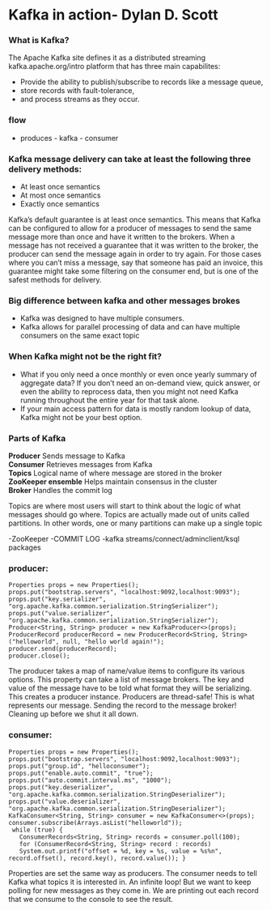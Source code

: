 # Kafka in action- Dylan D. Scott

### What is Kafka?
The Apache Kafka site defines it as a distributed streaming kafka.apache.org/intro platform that has three main capabilites:
- Provide the ability to publish/subscribe to records like a message queue, 
- store records with fault-tolerance,
- and process streams as they occur.
 
### flow 
- produces - kafka - consumer
 
### Kafka message delivery can take at least the following three delivery methods:
- At least once semantics 
- At most once semantics 
- Exactly once semantics

Kafka’s default guarantee is at least once semantics. This means that Kafka can be configured to allow for a producer of messages to send the same message more than once and have it written to the brokers. When a message has not received a guarantee that it was written to the broker, the producer can send the message again in order to try again. For those cases where you can’t miss a message, say that someone has paid an invoice, this guarantee might take some filtering on the consumer end, but is one of the safest methods for delivery.

### Big difference between kafka and other messages brokes
- Kafka was designed to have multiple consumers. 
- Kafka allows for parallel processing of data and can have multiple consumers on the same exact topic

### When Kafka might not be the right fit?
- What if you only need a once monthly or even once yearly summary of aggregate data? If you don’t need an on-demand view, quick answer, or even the ability to reprocess data, then you might not need Kafka running throughout the entire year for that task alone. 
- If your main access pattern for data is mostly random lookup of data, Kafka might not be your best option.
 
### Parts of Kafka

 **Producer** Sends message to Kafka  
 **Consumer**	Retrieves messages from Kafka  
 **Topics** Logical name of where message are stored in the broker  
 **ZooKeeper ensemble**		Helps maintain consensus in the cluster  
 **Broker**	Handles the commit log  

Topics are where most users will start to think about the logic of what messages should go where. Topics are actually made out of units called partitions. In other words, one or many partitions can make up a single topic 

-ZooKeeper
-COMMIT LOG
-kafka streams/connect/adminclient/ksql packages 


### producer:
```
Properties props = new Properties();                                                   
props.put("bootstrap.servers", "localhost:9092,localhost:9093");                       
props.put("key.serializer", "org.apache.kafka.common.serialization.StringSerializer"); 
props.put("value.serializer", "org.apache.kafka.common.serialization.StringSerializer");
Producer<String, String> producer = new KafkaProducer<>(props);                        
ProducerRecord producerRecord = new ProducerRecord<String, String> ("helloworld", null, "hello world again!");                               
producer.send(producerRecord);                                                         
producer.close(); 
```

The producer takes a map of name/value items to configure its various options.
This property can take a list of message brokers.
The key and value of the message have to be told what format they will be serializing.
This creates a producer instance. Producers are thread-safe!
This is what represents our message.
Sending the record to the message broker!
Cleaning up before we shut it all down.

### consumer:
```
Properties props = new Properties();      
props.put("bootstrap.servers", "localhost:9092,localhost:9093");
props.put("group.id", "helloconsumer");
props.put("enable.auto.commit", "true");
props.put("auto.commit.interval.ms", "1000"); 
props.put("key.deserializer", "org.apache.kafka.common.serialization.StringDeserializer"); 
props.put("value.deserializer", "org.apache.kafka.common.serialization.StringDeserializer");
KafkaConsumer<String, String> consumer = new KafkaConsumer<>(props);
consumer.subscribe(Arrays.asList("helloworld"));                  
 while (true) { 
   ConsumerRecords<String, String> records = consumer.poll(100);  
   for (ConsumerRecord<String, String> record : records)                
   System.out.printf("offset = %d, key = %s, value = %s%n", record.offset(), record.key(), record.value()); }
```
Properties are set the same way as producers.
The consumer needs to tell Kafka what topics it is interested in.
An infinite loop! But we want to keep polling for new messages as they come in.
We are printing out each record that we consume to the console to see the result.




